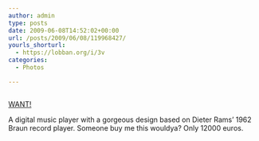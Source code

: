 ```yaml
---
author: admin
type: posts
date: 2009-06-08T14:52:02+00:00
url: /posts/2009/06/08/119968427/
yourls_shorturl:
  - https://lobban.org/i/3v
categories:
  - Photos

---
```

<div class="figure">
  <img src="https://andy.lobban.org/photo/1280/119968427/1/n6SoNyvfPogujpq9zKOhRuPm" alt="" />
</div>

[WANT!][1]

A digital music player with a gorgeous design based on Dieter Rams&#8217; 1962 Braun record player. Someone buy me this wouldya? Only 12000 euros.

 [1]: http://www.bootleg-objects.com/objects_sound.htm#rebraun